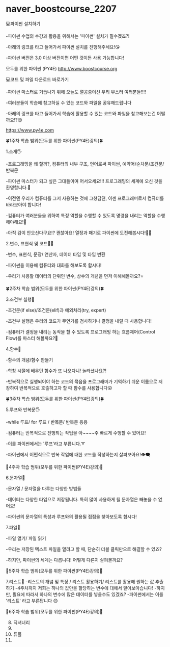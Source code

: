 # naver_boostcourse_2207


💻파이썬 설치하기 

-파이썬 수업의 수강과 활용을 위해서는 '파이썬' 설치가 필수겠죠?!

-아래의 링크를 타고 들어가서 파이썬 설치를 진행해주세요!😘

-파이썬 버전은 3.0 이상 버전이면 어떤 것이든 사용 가능합니다! 

모두를 위한 파이썬 (PY4E)
http://www.boostcourse.org

💻코드 및 파일 다운로드 바로가기

-파이썬 마스터로 거듭나기 위해 오늘도 열공중이신 우리 부스터 여러분들!!!!

-여러분들이 학습에 참고하실 수 있는 코드와 파일을 공유해드립니다 

-아래의 링크를 타고 들어가서 학습에 활용할 수 있는 코드와 파일을 참고해보는건 어떨까요!?😊

https://www.py4e.com



🍀1주차 학습 범위(모두를 위한 파이썬(PY4E)강의)🍀

1.소개🖐

-프로그래밍을 왜 할까?, 컴퓨터의 내부 구조, 언어로써 파이썬, 예약어/순차문/조건문/반복문

-파이썬 마스터가 되고 싶은 그대들이여 어서오세요!!! 프로그래밍의 세계에 오신 것을 환영합니다.💝

-이전엔 우리가 컴퓨터를 그저 사용하는 것에 그쳤담뎐, 이젠 프로그래머로서 컴퓨터를 바라보아야 합니다!

-컴퓨터가 여러분들을 위하여 특정 역할을 수행할 수 있도록 명령을 내리는 역할을 수행해야해요!🧐

-아직 감이 안오신다구요!? 괜찮아요! 열정과 패기로 파이썬에 도전해봅시다!💛💛


2.변수, 표현식 및 코드👩‍💻

-변수, 표현식, 문장/ 연산자, 데이터 타입 및 타입 변환

-파이썬을 이용해 컴퓨터와 대화를 해보도록 합시다!

-우리가 사용할 데이터의 단위인 변수, 상수의 개념을 먼저 이해해볼까요?⭐




🍀2주차 학습 범위(모두를 위한 파이썬(PY4E)강의)🍀


3.조건부 실행🚀

-조건문(if else)/조건문(elif)과 예외처리(try, expert)

-조건부 실행은 우리의 코드가 무언가를 검사하거나 결정을 내릴 때 사용합니다!

-컴퓨터가 결정을 내리는 동작을 할 수 있도록 프로그래밍 하는 흐름제어(Control Flow)를 마스터 해볼까요?🤗



4.함수🔢

-함수의 개념/함수 만들기

-학창 시절에 배우던 함수가 또 나오다니! 놀라셨나요?!

-반복적으로 실행되어야 하는 코드의 묶음을 프로그래머가 기억하기 쉬운 이름으로 저장하여 반복적으로 호출하고자 할 때 함수를 사용합니다😲




🍀3주차 학습 범위(모두를 위한 파이썬(PY4E)강의)🍀

5.루프와 반복문🖐

-while 루프/ for 루프 / 반목문/ 반복문 응용

-컴퓨터는 반복적으로 진행되는 작업을 아~~~~주 빠르게 수행할 수 있어요!

-이를 파이썬에서는 '루프'라고 부릅니다.➰

-파이썬에서 어떤식으로 반복 작업에 대한 코드를 작성하는지 살펴보아요!👁‍🗨




🌳4주차 학습 범위(모두를 위한 파이썬(PY4E)강의)🌳


6.문자열📱

-문자열 / 문자열을 다루는 다양한 방법들

-데이터는 다양한 타입으로 저장됩니다. 특히 많이 사용하게 될 문자열은 빼놓을 수 없어요!

-파이썬의 문자열의 특성과 루프와의 활용될 접점을 찾아보도록 합시다!


7.파일📑

-파일 열기/ 파일 읽기

-우리는 저장된 텍스트 파일을 열려고 할 때, 단순히 더블 클릭만으로 해결할 수 있죠?

-하지만, 파이썬의 세계는 다릅니다! 어떻게 다른지 살펴볼까요? 




🌳5주차 학습 범위(모두를 위한 파이썬(PY4E)강의)🌳

7.리스트🧾
-리스트의 개념 및 특징 / 리스트 활용하기/ 리스트를 활용해 원하는 값 추출하기
-4주차까지 저희는 하나의 값만을 할당하는 변수에 대해서 알아보아습니다!
-하지만, 필요에 따라서 하나의 변수에 많은 데이터를 넣을수도 있겠죠?
-파이썬에서는 이를 '리스트' 라고 부른답니다 😊



🌳6주차 학습 범위(모두를 위한 파이썬(PY4E)강의)🌳

8. 딕셔너리
9. 
10. 튜플
11. 
